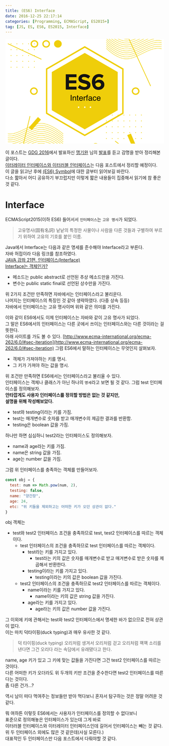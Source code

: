 ```yaml
---
title: (ES6) Interface
date: 2016-12-25 22:17:14
categories: [Programming, ECMAScript, ES2015+]
tag: [JS, ES, ES6, ES2015, Interface]
---
```

![](es6-interface/thumb.png)

이 포스트는 [GDG 2016](https://festi.kr/festi/gdg-korea-2016-devfest-seoul/)에서 발표하신 [맹기완](https://www.facebook.com/hika00) 님의 [발표](http://www.bsidesoft.com/?p=2913)를 듣고 감명을 받아 정리해본 글이다.  
[이터레이터 인터페이스와 이터러블 인터페이스](/2017/04/22/ES6-Iterator/)는 다음 포스트에서 정리할 예정이다.  
이 글을 읽고난 후에 [(ES6) Symbol](/2017/04/16/ES6-Symbol/)에 대한 글부터 읽어보길 바란다.  
다소 짧아서 어디 공유하기 부끄럽지만 이렇게 짧은 내용들이 집중해서 읽기에 참 좋은 것 같다.

# Interface
ECMAScript2015(이하 ES6) 들어서서 `인터페이스`는 `고유 명사`가 되었다.
> 고유명사(固有名詞)
낱낱의 특정한 사물이나 사람을 다른 것들과 구별하여 부르기 위하여 고유의 기호를 붙인 이름.

Java에서 Interface는 다음과 같은 명세를 준수해야 Interface라고 부른다.  
자바 허접이라 다음 링크를 참조하였다.  
[JAVA 강좌 21편. 인터페이스(Interface)](http://blog.eairship.kr/122)  
[Interface는 객체인가?](https://slipp.net/questions/52)  
* 메소드는 public abstract로 선언된 추상 메소드만을 가진다.
* 변수는 public static final로 선언된 상수만을 가진다.

위 2가지 조건만 만족하면 자바에서는 인터페이스라고 불리운다.  
나머지는 인터페이스의 특징인 것 같아 생략하였다. (다중 상속 등등)  
자바에서 인터페이스는 고유 명사이며 위와 같은 의미를 가진다.

이와 같이 ES6에서도 이제 인터페이스는 자바와 같이 고유 명사가 되었다.  
그 말은 ES6에서의 인터페이스는 다른 곳에서 쓰이는 인터페이스와는 다른 것이라는 걸 뜻한다.  
아래 사이트를 가도 볼 수 있다.
[http://www.ecma-international.org/ecma-262/6.0/#sec-iteration](http://www.ecma-international.org/ecma-262/6.0/#sec-iteration)
그럼 ES6에서 말하는 인터페이스는 무엇인지 살펴보자.  
* 객체가 가져야하는 키를 명시.
* 그 키가 가져야 하는 값을 명시.

위 조건만 만족하면 ES6에서는 인터페이스라고 불리울 수 있다.  
인터페이스는 객체나 클래스가 아닌 하나의 `명세`라고 보면 될 것 같다.
그럼 test 인터페이스를 정의해보자.  
**안타깝게도 사용자 인터페이스를 정의할 방법은 없는 것 같지만,  
설명을 위해 작성해보았다.**  
* test와 testing이라는 키를 가짐.
* test는 매개변수로 숫자를 받고 매개변수의 제곱한 결과를 반환함.
* testing은 boolean 값을 가짐.

하나만 하면 심심하니 test2라는 인터페이스도 정의해보자.
* name과 age라는 키를 가짐.
* name은 string 값을 가짐.
* age는 number 값을 가짐.

그럼 위 인터페이스를 충족하는 객체를 만들어보자.  
```javascript
const obj = {
  test: num => Math.pow(num, 2),
  testing: false,
  name: "양간장",
  age: 24,
  etc: "위 키들을 제외하고는 어떠한 키가 오던 상관이 없다."
}
```
obj 객체는
* test와 test2 인터페이스 조건을 충족하므로 test, test2 인터페이스를 따르는 객체이다.
  * test 인터페이스의 조건을 충족하므로 test 인터페이스를 따르는 객체이다.
    * test라는 키를 가지고 있다.  
      * test라는 키의 값은 숫자를 매개변수로 받고 매겨변수로 받은 숫자를 제곱해서 반환한다.  
    * testing이라는 키를 가지고 있다.  
      * testing이라는 키의 값은 boolean 값을 가진다.  
  * test2 인터페이스의 조건을 충족하므로 test2 인터페이스를 따르는 객체이다.
    * name이라는 키를 가지고 있다.
      * name이라는 키의 값은 string 값을 가진다.
    * age라는 키를 가지고 있다.
      * age라는 키의 값은 number 값을 가진다.

그 이외에 키에 관해서는 test와 test2 인터페이스에서 명세한 바가 없으므로 전혀 상관이 없다.  
이는 마치 덕타이핑(duck typing)과 매우 유사한 것 같다.
> 덕 타이핑(duck typing)
오리처럼 생겨서 오리처럼 걷고 오리처럼 꽥꽥 소리를 낸다면 그건 오리다
라는 속담에서 유래됐다고 한다.

name, age 키가 있고 그 키에 맞는 값들을 가진다면 그건 test2 인터페이스를 따르는 것이다.  
다른 어떠한 키가 오더라도 위 두개의 키만 조건을 준수한다면 test2 인터페이스를 따른다는 것이다.  
좀 다른 건가...?

역시 남이 떠다 먹여주는 정보들만 받아 먹다보니 혼자서 탐구하는 것은 정말 어려운 것 같다.

뭐 여하튼 이렇듯 ES6에서는 사용자가 인터페이스를 정의할 수 없다보니  
표준으로 정의해놓은 인터페이스가 있는데 그게 바로  
이터러블 인터페이스와 이터레이터 인터페이스인데 길어서 인터페이스는 빼는 것 같다.  
위 두 인터페이스 외에도 많은 것 같은데(사실 모른다.)  
대표적인 두 인터페이스만 다음 포스트에서 다뤄야할 것 같다.
